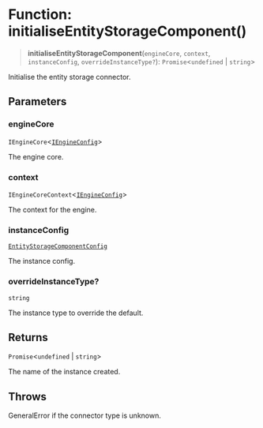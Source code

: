 # Function: initialiseEntityStorageComponent()

> **initialiseEntityStorageComponent**(`engineCore`, `context`, `instanceConfig`, `overrideInstanceType?`): `Promise`\<`undefined` \| `string`\>

Initialise the entity storage connector.

## Parameters

### engineCore

`IEngineCore`\<[`IEngineConfig`](../interfaces/IEngineConfig.md)\>

The engine core.

### context

`IEngineCoreContext`\<[`IEngineConfig`](../interfaces/IEngineConfig.md)\>

The context for the engine.

### instanceConfig

[`EntityStorageComponentConfig`](../type-aliases/EntityStorageComponentConfig.md)

The instance config.

### overrideInstanceType?

`string`

The instance type to override the default.

## Returns

`Promise`\<`undefined` \| `string`\>

The name of the instance created.

## Throws

GeneralError if the connector type is unknown.
